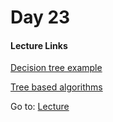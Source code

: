 # Day 23

#### Lecture Links

[Decision tree example](https://sefiks.com/2017/11/20/a-step-by-step-id3-decision-tree-example/)

[Tree based algorithms](https://www.analyticsvidhya.com/blog/2016/04/tree-based-algorithms-complete-tutorial-scratch-in-python/)

Go to: [Lecture](https://www.youtube.com/watch?v=PbqykmTfF-4&ab_channel=DSCNEDxDSCUIT-poweredbyGoogleDevelopers)

